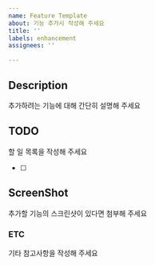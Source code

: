 ```yaml
---
name: Feature Template
about: 기능 추가시 작성해 주세요
title: ''
labels: enhancement
assignees: ''

---
```


## Description
추가하려는 기능에 대해 간단히 설명해 주세요

## TODO
할 일 목록을 작성해 주세요

- [ ] 

## ScreenShot
추가할 기능의 스크린샷이 있다면 첨부해 주세요

### ETC
기타 참고사항을 작성해 주세요
